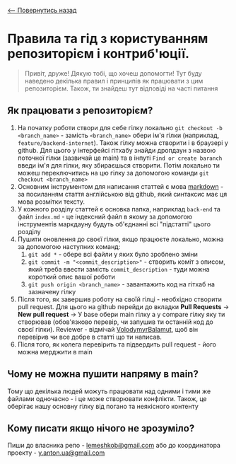 [<-- Повернутись назад](../../README.md)
# Правила та гід з користуванням репозиторієм і контриб'юції.

> Привіт, друже! Дякую тобі, що хочеш допомогти! Тут буду наведено декілька правил і принципів як працювати з цим репозиторієм. Також, ти знайдеш тут відповіді на часті питання

## Як працювати з репозиторієм?
1. На початку роботи створи для себе гілку локально `git checkout -b <branch_name>` - замість `<branch_name>` обери ім'я гілки (наприклад, `feature/backend-internet`). Також гілку можна створити і в браузері у github. Для цього у інтерфейсі гітхабу знайди дропдаун з назвою поточної гілки (зазвичай це main) та в інпуті `Find or create baranch` введи ім'я для гілки, яку збираєшься створити. Потім локально ти можеш переключитись на цю гілку за допомогою команди `git checkout <branch_name>`
2. Основним інструментом для написання статтей є мова [markdown](https://docs.github.com/en/get-started/writing-on-github/getting-started-with-writing-and-formatting-on-github/basic-writing-and-formatting-syntax) - за посиланням стаття англійською від github, який синтаксис має ця мова розмітки тексту.
3. У кожного розділу статтей є основка папка, наприклад `back-end` та файл `index.md` - це індексний файл в якому за допомогою інструментів маркдауну будуть об'єднанні всі "підстатті" цього розділу
4. Пушити оновлення до своєї гілки, якщо працюєте локально, можна за допомогою наступних команд:
   1. `git add *` - обере всі файли у яких було зроблено зміни
   2. `git commit -m "<commit_description>"` - створить коміт з описом, який треба ввести замість `commit_description` - туди можна короткий опис вашої роботи
   3. `git push origin <branch_name>` - завантажить код на гітхаб на зазначену гілку
5. Після того, як завершив роботу на своїй гілці - необхідно створити pull request. Для цього на github перейди до вкладки **Pull Requests** -> **New pull request** -> У base обери main гілку а у compare гілку яку ти створював (обов'язково перевір, чи запушив ти останній код до своєї гілки). Reviewer - відмічай [VolodymyrBalamut](https://github.com/VolodymyrBalamut), щоб він перевірив чи все добре в статті що ти написав.
6. Після того, як колега перевірить та підвердить pull request - його можна мерджити в main

## Чому не можна пушити напряму в main?
Тому що декілька людей можуть працювати над одними і тими же файлами одночасно - і це може створювати конфлікти. Також, це оберігає нашу основну гілку від погано та неякісного контенту

## Кому писати якщо нічого не зрозуміло?
Пиши до власника репо - [lemeshkob@gmail.com](mailto:lemeshkob@gmail.com) або до координатора проекту - [y.anton.ua@gmail.com](mailto:y.anton.ua@gmail.com)